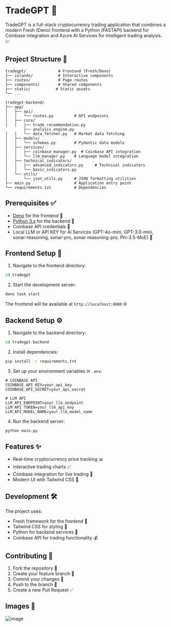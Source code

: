 # TradeGPT 🚀 

TradeGPT is a full-stack cryptocurrency trading application that combines a modern Fresh (Deno) frontend with a Python (FASTAPI) backend for Coinbase integration and Azure AI Services for intelligent trading analysis. 💹

## Project Structure 📁

```
tradegpt/              # Frontend (Fresh/Deno)
├── islands/           # Interactive components
├── routes/            # Page routes
├── components/        # Shared components
├── static/           # Static assets
└── ...
```

```
tradegpt-backend/
├── app/
│   ├── api/
│   │   └── routes.py         # API endpoints
│   ├── core/
│   │   ├── trade_recommendation.py
        ├── analysis_engine.py  
│   │   └── data_fetcher.py   # Market data fetching
│   ├── models/
│   │   └── schemas.py        # Pydantic data models
│   ├── services/
│   │   ├── coinbase_manager.py  # Coinbase API integration
│   │   └── llm_manager.py    # Language model integration
│   ├── technical_indicators/
│   │   ├── advanced_indicators.py     # Technical indicators
│   │   └── basic_indicators.py     
│   └── utils/
│       └── json_utils.py     # JSON formatting utilities
├── main.py                   # Application entry point
└── requirements.txt          # Dependencies
```

## Prerequisites ✅

- [Deno](https://deno.land/manual/getting_started/installation) for the frontend 🦕
- [Python 3.x](https://www.python.org/downloads/) for the backend 🐍
- Coinbase API credentials 🔑
- Local LLM or API KEY for AI Services (GPT-4o-mini, GPT-3.0-mini, sonar-reasoning, sonar-pro, sonar-reasoning-pro, Phi-3.5-MoE) 🤖

## Frontend Setup 🎨

1. Navigate to the frontend directory:
```bash
cd tradegpt
```

2. Start the development server:
```bash
deno task start
```

The frontend will be available at `http://localhost:8000` 🌐

## Backend Setup ⚙️

1. Navigate to the backend directory:
```bash
cd tradegpt-backend
```

2. Install dependencies:
```bash
pip install -r requirements.txt
```

3. Set up your environment variables in `.env`:
```
# COINBASE API
COINBASE_API_KEY=your_api_key
COINBASE_API_SECRET=your_api_secret

# LLM API
LLM_API_ENDPOINT=your_llm_endpoint
LLM_API_TOKEN=your_llm_api_key
LLM_API_MODEL_NAME=your_llm_model_name
```

4. Run the backend server:
```bash
python main.py
```

## Features ✨

- Real-time cryptocurrency price tracking 📊
- Interactive trading charts 📈
- Coinbase integration for live trading 💱
- Modern UI with Tailwind CSS 🎯

## Development 🛠️

The project uses:
- Fresh framework for the frontend 🌟
- Tailwind CSS for styling 💅
- Python for backend services 🐍
- Coinbase API for trading functionality 💰

## Contributing 🤝

1. Fork the repository 🍴
2. Create your feature branch 🌿
3. Commit your changes 💾
4. Push to the branch 🚀
5. Create a new Pull Request ✅

## Images 📸
![image](https://github.com/user-attachments/assets/348fdca7-29f2-46d7-b86d-4f49342f0ccd)

